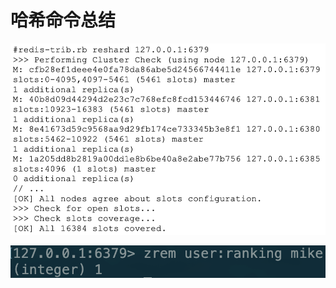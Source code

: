 # 哈希命令总结

![](../../.gitbook/assets/image%20%28176%29.png)

![](../../.gitbook/assets/image%20%2844%29.png)

